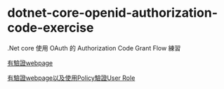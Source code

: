 # dotnet-core-openid-authorization-code-exercise

.Net core 使用 OAuth 的 Authorization Code Grant Flow 練習

[有驗證webpage](https://github.com/micro-sugar/dotnet-core-openid-authorization-code-exercise/tree/feature/AddWebpageCheck)

[有驗證webpage以及使用Policy驗證User Role](https://github.com/micro-sugar/dotnet-core-openid-authorization-code-exercise/tree/feature/PolicyBasedAuthentication)
